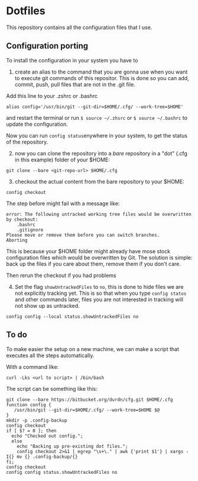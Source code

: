 # Dotfiles
This repository contains all the configuration files that I use.

## Configuration porting
To install the configuration in your system you have to
 1. create an alias to the command that you are gonna use when you want to execute git commands of this repositor. This is done so you can add, commit, push, pull files that are not in the .git file.

 Add this line to your .zshrc or .bashrc

 ```
 alias config='/usr/bin/git --git-dir=$HOME/.cfg/ --work-tree=$HOME'
 ```

 and restart the terminal or run `$ source ~/.zhsrc` or `$ source ~/.bashrc` to update the configuration.

 Now you can run `config status`enywhere in your system, to get the status of the repository.

 2. now you can clone the repository into a *bare* repository in a "dot" (.cfg in this example) folder of your $HOME:

 ```
 git clone --bare <git-repo-url> $HOME/.cfg
 ```

 3. checkout the actual content from the bare repository to your $HOME:

 ```
 config checkout
 ```
 The step before might fail with a message like:

 ```
 error: The following untracked working tree files would be overwritten by checkout:
     .bashrc
     .gitignore
 Please move or remove them before you can switch branches.
 Aborting
 ```

 This is because your $HOME folder might already have mose stock configuration files which would be overwritten by Git.
 The solution is simple: back up the files if you care about them, remove them if you don't care.

 Then rerun the checkout if you had problems

4. Set the flag `showUntrackedFiles` to `no`, this is done to hide files we are not explicitly tracking yet.
This is so that when you type `config status` and other commands later, files you are not interested in tracking will not show up as untracked.

```
config config --local status.showUntrackedFiles no
```


## To do
To make easier the setup on a new machine, we can make a script that executes all the steps automatically.

With a command like:

```
curl -Lks <url to script> | /bin/bash
```

The script can be something like this:

```
git clone --bare https://bitbucket.org/durdn/cfg.git $HOME/.cfg
function config {
   /usr/bin/git --git-dir=$HOME/.cfg/ --work-tree=$HOME $@
}
mkdir -p .config-backup
config checkout
if [ $? = 0 ]; then
  echo "Checked out config.";
  else
    echo "Backing up pre-existing dot files.";
    config checkout 2>&1 | egrep "\s+\." | awk {'print $1'} | xargs -I{} mv {} .config-backup/{}
fi;
config checkout
config config status.showUntrackedFiles no
```


